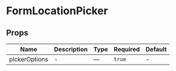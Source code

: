 # FormLocationPicker

## Props

<!-- @vuese:FormLocationPicker:props:start -->
|Name|Description|Type|Required|Default|
|---|---|---|---|---|
|pickerOptions|-|—|`true`|-|

<!-- @vuese:FormLocationPicker:props:end -->



